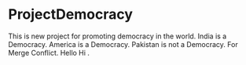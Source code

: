 # ProjectDemocracy
This is new project for promoting democracy in the world.
India is a Democracy.
America is a Democracy.
Pakistan is not a Democracy.
For Merge Conflict.
Hello Hi .


